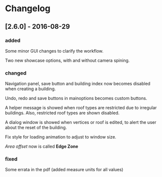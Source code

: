 <div class="page-break"></div>

# Changelog

## [2.6.0] - 2016-08-29

### added

Some minor GUI changes to clarify the workflow.

Two new showcase options, with and without camera spining.

### changed

Navigation panel, save button and building index now becomes disabled when creating a building.

Undo, redo and save buttons in mainoptions becomes custom buttons.

A helper message is showed when roof types are restricted due to irregular buildings. Also, restricted roof types are shown disabled.

A dialog window is showed when vertices or roof is edited, to alert the user about the reset of the building.

Fix style for loading animation to adjust to window size.

*Area offset* now is called **Edge Zone**

### fixed

Some errata in the pdf (added measure units for all values)

<!-- ## [2.5.0] - 2016-08-01

### added

### changed

### deprecated

### removed

### fixed

### security -->
